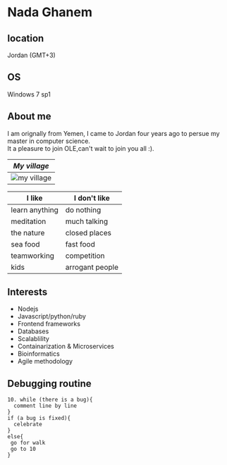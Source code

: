 
# Nada Ghanem

## location
Jordan (GMT+3)

## OS
Windows 7 sp1

## About me

I am orignally from Yemen, I came to Jordan four years ago to persue my master in computer science.  
It a pleasure to join OLE,can't wait to join you all :).

|*My village*|
|:--:|
|![my village](https://i.imgur.com/Q5CGdRK.jpg)

|I like| I don't like|
|------|-------------|
|learn anything|do nothing|
|meditation|much talking|
|the nature|closed places|
|sea food| fast food|
|teamworking| competition|
|kids| arrogant people|

## Interests 
   - Nodejs
   - Javascript/python/ruby
   - Frontend frameworks
   - Databases
   - Scalablility
   - Containarization & Microservices
   - Bioinformatics
   - Agile methodology
   
## Debugging routine
```
10. while (there is a bug){
  comment line by line
}
if (a bug is fixed){
  celebrate
}
else{
 go for walk
 go to 10
}
```
 
